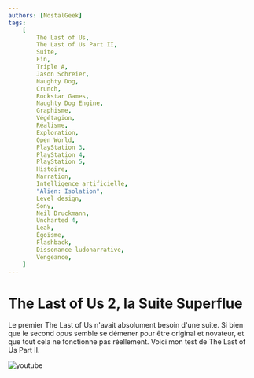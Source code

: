```yaml
---
authors: [NostalGeek]
tags:
    [
        The Last of Us,
        The Last of Us Part II,
        Suite,
        Fin,
        Triple A,
        Jason Schreier,
        Naughty Dog,
        Crunch,
        Rockstar Games,
        Naughty Dog Engine,
        Graphisme,
        Végétagion,
        Réalisme,
        Exploration,
        Open World,
        PlayStation 3,
        PlayStation 4,
        PlayStation 5,
        Histoire,
        Narration,
        Intelligence artificielle,
        "Alien: Isolation",
        Level design,
        Sony,
        Neil Druckmann,
        Uncharted 4,
        Leak,
        Égoïsme,
        Flashback,
        Dissonance ludonarrative,
        Vengeance,
    ]
---
```


# The Last of Us 2, la Suite Superflue

Le premier The Last of Us n'avait absolument besoin d'une suite. Si bien que le second opus semble se démener pour être original et novateur, et que tout cela ne fonctionne pas réellement. Voici mon test de The Last of Us Part II.

![youtube](https://www.youtube.com/watch?v=1qT5j6GzqX8)
